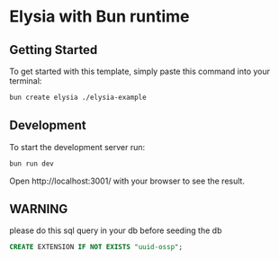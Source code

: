 # Elysia with Bun runtime

## Getting Started
To get started with this template, simply paste this command into your terminal:
```bash
bun create elysia ./elysia-example
```

## Development
To start the development server run:
```bash
bun run dev
```

Open http://localhost:3001/ with your browser to see the result.

## WARNING
please do this sql query in your db before seeding the db
```sql
CREATE EXTENSION IF NOT EXISTS "uuid-ossp";
```
